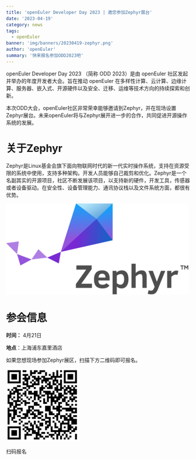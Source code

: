 ```yaml
---
title: 'openEuler Developer Day 2023 | 邀您参加Zephyr展台'
date: '2023-04-19'
category: news
tags:
  - openEuler
banner: 'img/banners/20230419-zephyr.png'
author: 'openEuler'
summary: '快来报名参加ODD2023吧'
---
```



openEuler Developer Day 2023 （简称 ODD 2023）是由 openEuler
社区发起并举办的年度开发者大会。旨在推动 openEuler
在多样性计算、云计算、边缘计算、服务器、嵌入式、开源硬件以及安全、迁移、运维等技术方向的持续探索和创新。

本次ODD大会，openEuler社区非常荣幸能够邀请到Zephyr，并在现场设置Zephyr展台。未来openEuler将与Zephyr展开进一步的合作，共同促进开源操作系统的发展。

# 关于Zephyr

Zephyr是Linux基金会旗下面向物联网时代的新一代实时操作系统，支持在资源受限的系统中使用，支持多种架构。开发人员能够自己裁剪和优化。Zephyr是一个名副其实的开源项目，社区不断发展该项目，以支持新的硬件，开发工具，传感器或者设备驱动。在安全性、设备管理能力、通讯协议栈以及文件系统方面，都很有优势。

<img src="./media/image1.png" width="500" >

# 参会信息

**时间：** 4月21日  

**地点**：上海浦东嘉里酒店

如果您想现场参加Zephyr展区，扫描下方二维码即可报名。

<img src="./media/image2.png" width="200" >

扫码报名
